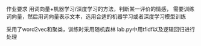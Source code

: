 作业要求
用词向量+机器学习/深度学习的方法，判断某一评价的情感，
需要训练词向量，然后用词向量表示文本，选用合适的机器学习或者深度学习模型训练

采用了word2vec和聚类，训练时采用随机森林
lab.py中用tfidf以及逻辑回归进行处理
